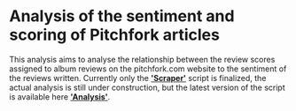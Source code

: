 # Analysis of the sentiment and scoring of Pitchfork articles
This analysis aims to analyse the relationship between the review scores assigned to album reviews on the pitchfork.com website to the sentiment of the reviews written.
Currently only the **['Scraper'](scraper.Rmd)** script is finalized, the actual analysis is still under construction, but the latest version of the script is available here **['Analysis'](analysis.R)**.
